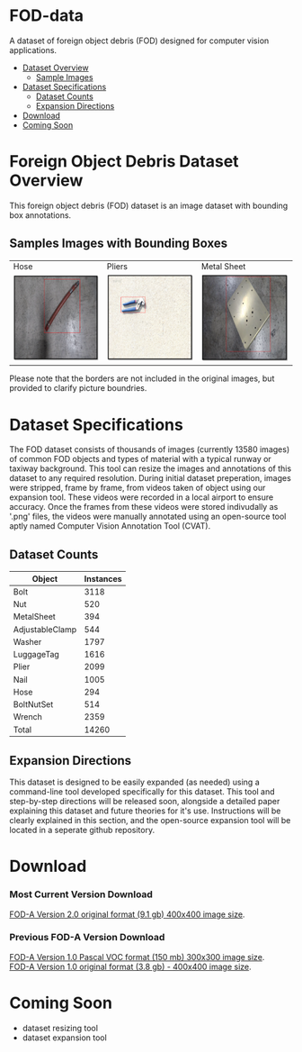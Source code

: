 # FOD-data
A dataset of foreign object debris (FOD) designed for computer vision applications.

* [Dataset Overview](#overview)
  * [Sample Images](#sample_images)
* [Dataset Specifications](#specifications)
  * [Dataset Counts](#dataset_counts)
  * [Expansion Directions](#expansion_directions)
* [Download](#download_instructions)
* [Coming Soon](#coming_soon)

# <a name="overview"/>Foreign Object Debris Dataset Overview
This foreign object debris (FOD) dataset is an image dataset with bounding box annotations.

## <a name="sample_images"/>Samples Images with Bounding Boxes

<table>
  <tr>
  <td>Hose</td>
  <td>Pliers</td>
  <td>Metal Sheet</td>
 </tr>
 <tr>
  <td><img alt="Hose" src="Examples/Picture1.png"></td>
  <td><img alt="Pliers" src="Examples/Picture2.png"></td>
  <td><img alt="Metal Sheet" src="Examples/Picture3.png"></td>
 </tr>
</table>

Please note that the borders are not included in the original images, but provided to clarify picture boundries.

# <a name="specifications"/>Dataset Specifications
The FOD dataset consists of thousands of images (currently 13580 images) of common FOD objects and types of material with a typical runway or taxiway background. This tool can resize the images and annotations of this dataset to any required resolution. During initial dataset preperation, images were stripped, frame by frame, from videos taken of object using our expansion tool. These videos were recorded in a local airport to ensure accuracy. Once the frames from these videos were stored indivudally as '.png' files, the videos were manually annotated using an open-source tool aptly named Computer Vision Annotation Tool (CVAT).

## <a name="dataset_counts"/>Dataset Counts
| Object | Instances |
|--------|-------|
| Bolt  | 3118  |
| Nut | 520 |
| MetalSheet | 394 |
| AdjustableClamp | 544 |
| Washer | 1797 |
| LuggageTag | 1616 |
| Plier | 2099 |
| Nail | 1005 |
| Hose | 294 |
| BoltNutSet | 514 |
| Wrench | 2359 |
| Total | 14260 |

## <a name="expansion_directions"/>Expansion Directions
This dataset is designed to be easily expanded (as needed) using a command-line tool developed specifically for this dataset. This tool and step-by-step directions will be released soon, alongside a detailed paper explaining this dataset and future theories for it's use. Instructions will be clearly explained in this section, and the open-source expansion tool will be located in a seperate github repository.

# <a name="download_instructions"/>Download
### Most Current Version Download
[FOD-A Version 2.0 original format (9.1 gb) 400x400 image size](https://docs.google.com/uc?export=download&id=1AMLDjMlobDU5etls3bmWzBeEk_NTyK0C).

### Previous FOD-A Version Download
[FOD-A Version 1.0 Pascal VOC format (150 mb) 300x300 image size](https://docs.google.com/uc?export=download&id=1x6kc8gLNE-2dAKODBIVSQEAoXw8RmTSk).  
[FOD-A Version 1.0 original format (3.8 gb) - 400x400 image size](https://docs.google.com/uc?export=download&id=1wkw1sINcNPRGzXg_vw212Hsi4INB7UrN).  

# <a name="coming_soon"/>Coming Soon
- dataset resizing tool
- dataset expansion tool
